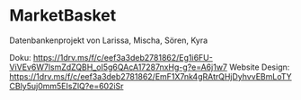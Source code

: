 # MarketBasket
Datenbankenprojekt von Larissa, Mischa, Sören, Kyra

Doku: https://1drv.ms/f/c/eef3a3deb2781862/Eg1i6FU-ViVEv6W7lsmZdZQBH_oI5g6QAcA17287nxHg-g?e=A6j1w7
Website Design: https://1drv.ms/f/c/eef3a3deb2781862/EmF1X7nk4gRAtrQHjDyhvvEBmLoTYCBly5uj0mm5EIsZlQ?e=602iSr
